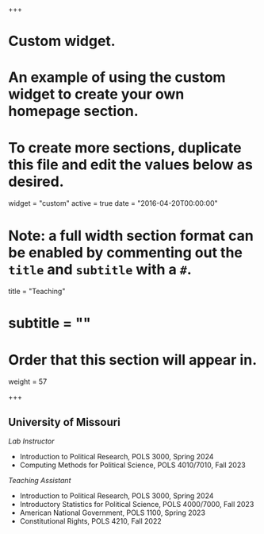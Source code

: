 +++
# Custom widget.
# An example of using the custom widget to create your own homepage section.
# To create more sections, duplicate this file and edit the values below as desired.
widget = "custom"
active = true
date = "2016-04-20T00:00:00"

# Note: a full width section format can be enabled by commenting out the `title` and `subtitle` with a `#`.
title = "Teaching"
# subtitle = ""


# Order that this section will appear in.
weight = 57


+++
<h2>University of Missouri</h2>

_Lab Instructor_
+ Introduction to Political Research, POLS 3000, Spring 2024
+ Computing Methods for Political Science, POLS 4010/7010, Fall 2023

_Teaching Assistant_
+ Introduction to Political Research, POLS 3000, Spring 2024
+ Introductory Statistics for Political Science, POLS 4000/7000, Fall 2023
+ American National Government, POLS 1100, Spring 2023
+ Constitutional Rights, POLS 4210, Fall 2022
